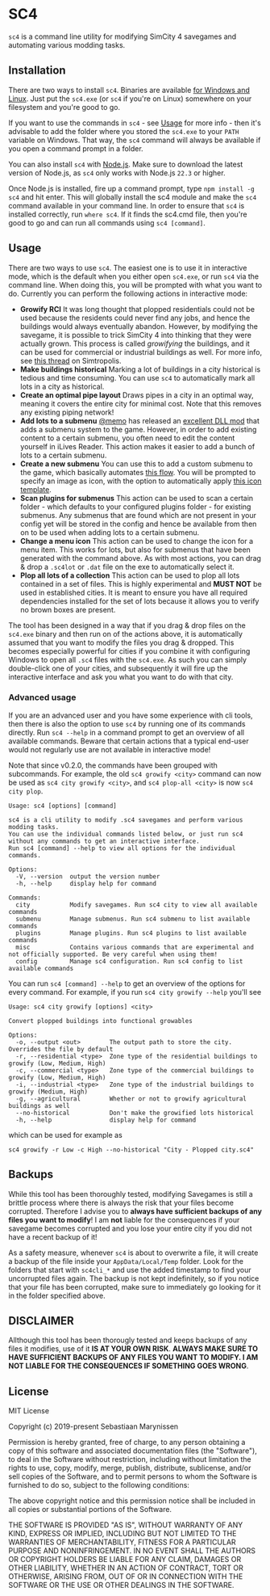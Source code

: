 # SC4

`sc4` is a command line utility for modifying SimCity 4 savegames and automating various modding tasks.
 
## Installation

There are two ways to install `sc4`.
Binaries are available [for Windows and Linux](https://github.com/sebamarynissen/sc4/releases/latest).
Just put the `sc4.exe` (or `sc4` if you're on Linux) somewhere on your filesystem and you're good to go.

If you want to use the commands in `sc4` - see [Usage](#usage) for more info - then it's advisable to add the folder where you stored the `sc4.exe` to your `PATH` variable on Windows.
That way, the `sc4` command will always be available if you open a command prompt in a folder.

You can also install `sc4` with [Node.js](https://www.nodejs.org).
Make sure to download the latest version of Node.js, as `sc4` only works with Node.js `22.3` or higher.

Once Node.js is installed, fire up a command prompt, type `npm install -g sc4` and hit enter.
This will globally install the sc4 module and make the `sc4` command available in your command line.
In order to ensure that `sc4` is installed correctly, run `where sc4`.
If it finds the sc4.cmd file, then you're good to go and can run all commands using `sc4 [command]`.

## Usage

There are two ways to use `sc4`.
The easiest one is to use it in interactive mode, which is the default when you either open `sc4.exe`, or run `sc4` via the command line.
When doing this, you will be prompted with what you want to do.
Currently you can perform the following actions in interactive mode:

 - **Growify RCI** It was long thought that plopped residentials could not be used because the residents could never find any jobs, and hence the buildings would always eventually abandon. However, by modifying the savegame, it is possible to trick SimCity 4 into thinking that they were actually grown. This process is called *growifying* the buildings, and it can be used for commercial or industrial buildings as well. For more info, see [this thread](https://community.simtropolis.com/forums/topic/758258-modifying-sc4-savegames-it-is-possible/) on Simtropolis.
 - **Make buildings historical** Marking a lot of buildings in a city historical is tedious and time consuming. You can use `sc4` to automatically mark all lots in a city as historical.
 - **Create an optimal pipe layout** Draws pipes in a city in an optimal way, meaning it covers the entire city for minimal cost. Note that this removes any existing piping network!
 - **Add lots to a submenu** [@memo](https://github.com/memo33) has released an [excellent DLL mod](https://community.simtropolis.com/files/file/36142-submenus-dll/) that adds a submenu system to the game. However, in order to add existing content to a certain submenu, you often need to edit the content yourself in iLives Reader. This action makes it easier to add a bunch of lots to a certain submenu.
 - **Create a new submenu** You can use this to add a custom submenu to the game, which basically automates [this flow](https://github.com/memo33/submenus-dll?tab=readme-ov-file#creating-a-new-submenu-button). You will be prompted to specify an image as icon, with the option to automatically apply [this icon template](https://github.com/memo33/submenus-dll/releases/download/1.0.0/memo-icon-template-0.2.xcf).
 - **Scan plugins for submenus** This action can be used to scan a certain folder - which defaults to your configured plugins folder - for existing submenus. Any submenus that are found which are not present in your config yet will be stored in the config and hence be available from then on to be used when adding lots to a certain submenu.
 - **Change a menu icon** This action can be used to change the icon for a menu item. This works for lots, but also for submenus that have been generated with the command above. As with most actions, you can drag & drop a `.sc4lot` or `.dat` file on the exe to automatically select it.
 - **Plop all lots of a collection** This action can be used to plop all lots contained in a set of files. This is highly experimental and **MUST NOT** be used in established cities. It is meant to ensure you have all required dependencies installed for the set of lots because it allows you to verify no brown boxes are present.

The tool has been designed in a way that if you drag & drop files on the `sc4.exe` binary and then run on of the actions above, it is automatically assumed that you want to modify the files you drag & dropped.
This becomes especially powerful for cities if you combine it with configuring Windows to open all `.sc4` files with the `sc4.exe`.
As such you can simply double-click one of your cities, and subsequently it will fire up the interactive interface and ask you what you want to do with that city.

### Advanced usage

If you are an advanced user and you have some experience with cli tools, then there is also the option to use `sc4` by running one of its commands directly.
Run `sc4 --help` in a command prompt to get an overview of all available commands.
Beware that certain actions that a typical end-user would not regularly use are not available in interactive mode!

Note that since v0.2.0, the commands have been grouped with subcommands.
For example, the old `sc4 growify <city>` command can now be used as `sc4 city growify <city>`, and `sc4 plop-all <city>` is now `sc4 city plop`.

```
Usage: sc4 [options] [command]

sc4 is a cli utility to modify .sc4 savegames and perform various modding tasks.
You can use the individual commands listed below, or just run sc4 without any commands to get an interactive interface.
Run sc4 [command] --help to view all options for the individual commands.

Options:
  -V, --version  output the version number
  -h, --help     display help for command

Commands:
  city           Modify savegames. Run sc4 city to view all available commands
  submenu        Manage submenus. Run sc4 submenu to list available commands
  plugins        Manage plugins. Run sc4 plugins to list available commands
  misc           Contains various commands that are experimental and not officially supported. Be very careful when using them!
  config         Manage sc4 configuration. Run sc4 config to list available commands
```

You can run `sc4 [command] --help` to get an overview of the options for every command.
For example, if you run `sc4 city growify --help` you'll see
```
Usage: sc4 city growify [options] <city>

Convert plopped buildings into functional growables

Options:
  -o, --output <out>        The output path to store the city. Overrides the file by default
  -r, --residential <type>  Zone type of the residential buildings to growify (Low, Medium, High)
  -c, --commercial <type>   Zone type of the commercial buildings to growify (Low, Medium, High)
  -i, --industrial <type>   Zone type of the industrial buildings to growify (Medium, High)
  -g, --agricultural        Whether or not to growify agricultural buildings as well
  --no-historical           Don't make the growified lots historical
  -h, --help                display help for command
```

which can be used for example as
```
sc4 growify -r Low -c High --no-historical "City - Plopped city.sc4"
```

## Backups

While this tool has been thoroughly tested, modifying Savegames is still a brittle process where there is always the risk that your files become corrupted.
Therefore I advise you to **always have sufficient backups of any files you want to modify**! I am **not** liable for the consequences if your savegame becomes corrupted and you lose your entire city if you did not have a recent backup of it!

As a safety measure, whenever `sc4` is about to overwrite a file, it will create a backup of the file inside your `AppData/Local/Temp` folder.
Look for the folders that start with `sc4cli_*` and use the added timestamp to find your uncorrupted files again.
The backup is not kept indefinitely, so if you notice that your file has been corrupted, make sure to immediately go looking for it in the folder specified above.

## DISCLAIMER

Allthough this tool has been thorougly tested and keeps backups of any files it modifies, use of it **IS AT YOUR OWN RISK**. **ALWAYS MAKE SURE TO HAVE SUFFICIENT BACKUPS OF ANY FILES YOU WANT TO MODIFY. I AM NOT LIABLE FOR THE CONSEQUENCES IF SOMETHING GOES WRONG**.

## License

 MIT License

Copyright (c) 2019-present Sebastiaan Marynissen

Permission is hereby granted, free of charge, to any person obtaining a copy
of this software and associated documentation files (the "Software"), to deal
in the Software without restriction, including without limitation the rights
to use, copy, modify, merge, publish, distribute, sublicense, and/or sell
copies of the Software, and to permit persons to whom the Software is
furnished to do so, subject to the following conditions:

The above copyright notice and this permission notice shall be included in all
copies or substantial portions of the Software.

THE SOFTWARE IS PROVIDED "AS IS", WITHOUT WARRANTY OF ANY KIND, EXPRESS OR
IMPLIED, INCLUDING BUT NOT LIMITED TO THE WARRANTIES OF MERCHANTABILITY,
FITNESS FOR A PARTICULAR PURPOSE AND NONINFRINGEMENT. IN NO EVENT SHALL THE
AUTHORS OR COPYRIGHT HOLDERS BE LIABLE FOR ANY CLAIM, DAMAGES OR OTHER
LIABILITY, WHETHER IN AN ACTION OF CONTRACT, TORT OR OTHERWISE, ARISING FROM,
OUT OF OR IN CONNECTION WITH THE SOFTWARE OR THE USE OR OTHER DEALINGS IN THE
SOFTWARE.
